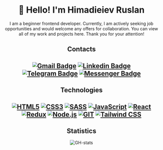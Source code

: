 <h1 align="center">👋 Hello! I'm Himadieiev Ruslan</h1>

<p align="center">
I am a beginner frontend developer. Currently, I am actively seeking job opportunities and would welcome any offers for collaboration. You can view all of my work and projects here. Thank you for your attention!  
</p>

<div align="center">
  
  ## Contacts

[![Gmail Badge](https://img.shields.io/badge/-gimadejev86@gmail.com-c14438?style=flat&logo=Gmail&logoColor=white)](mailto:gimadejev86@gmail.com "Connect via Email")
[![Linkedin Badge](https://img.shields.io/badge/-Himadieiev%20Ruslan-0072b1?style=flat&logo=Linkedin&logoColor=white)](https://www.linkedin.com/in/ruslan-himadieiev-32416b271/ "Connect on LinkedIn")
[![Telegram Badge](https://img.shields.io/badge/-@ruslan_him-0088CC?style=flat&logo=Telegram&logoColor=white)](https://t.me/ruslan_him "Contact on Telegram")
[![Messenger Badge](https://img.shields.io/badge/-Messenger-0078FF?style=flat&logo=Messenger&logoColor=white)](https://m.me/gimadejev.rf "Connect on Facebook")
---

## Technologies

[![HTML5](https://img.shields.io/badge/HTML5-blue?style=for-the-badge&logo=html5&logoColor=white)](#)
[![CSS3](https://img.shields.io/badge/CSS3-BA0C2F?style=for-the-badge&logo=css3&logoColor=#1572B6)](#)
[![SASS](https://img.shields.io/badge/SASS-CC6699?style=for-the-badge&logo=sass&logoColor=white)](#)
[![JavaScript](https://img.shields.io/badge/JavaScript-black?style=for-the-badge&logo=javascript&logoColor=#F7DF1E)](#)
[![React](https://img.shields.io/badge/React-grey?style=for-the-badge&logo=react&logoColor=white)](#)
[![Redux](https://img.shields.io/badge/Redux-764ABC?style=for-the-badge&logo=redux&logoColor=#764ABC)](#)
[![Node.js](https://img.shields.io/badge/Node.js-339933?style=for-the-badge&logo=nodedotjs&logoColor=white)](#)
[![GIT](https://img.shields.io/badge/GIT-F05032?style=for-the-badge&logo=git&logoColor=white)](#)
[![Tailwind CSS](https://img.shields.io/badge/Tailwind_CSS-06B6D4?style=for-the-badge&logo=tailwindcss&logoColor=white)](#)
---

## Statistics

![GH-stats](https://github-profile-summary-cards.vercel.app/api/cards/profile-details?username=Himadieiev&theme=zenburn)
</div>
